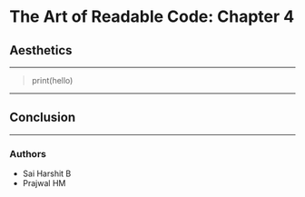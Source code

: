 # The Art of Readable Code: Chapter 4
## Aesthetics
---
>print(hello)
---
## Conclusion

---
### Authors
- Sai Harshit B
- Prajwal HM
